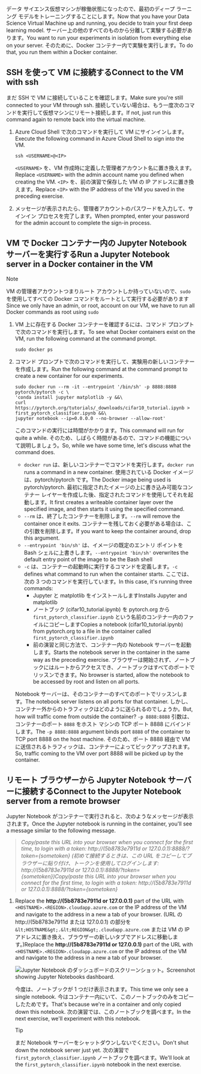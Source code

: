 <span data-ttu-id="bb8b0-101">データ サイエンス仮想マシンが稼働状態になったので、最初のディープ ラーニング モデルをトレーニングすることにします。</span><span class="sxs-lookup"><span data-stu-id="bb8b0-101">Now that you have your Data Science Virtual Machine up and running, you decide to train your first deep learning model.</span></span> <span data-ttu-id="bb8b0-102">サーバー上の他のすべてのものから分離して実験する必要があります。</span><span class="sxs-lookup"><span data-stu-id="bb8b0-102">You want to run your experiments in isolation from everything else on your server.</span></span> <span data-ttu-id="bb8b0-103">そのために、Docker コンテナー内で実験を実行します。</span><span class="sxs-lookup"><span data-stu-id="bb8b0-103">To do that, you run them within a Docker container.</span></span>

## <a name="connect-to-the-vm-with-ssh"></a><span data-ttu-id="bb8b0-104">SSH を使って VM に接続する</span><span class="sxs-lookup"><span data-stu-id="bb8b0-104">Connect to the VM with ssh</span></span>

<span data-ttu-id="bb8b0-105">まだ SSH で VM に接続していることを確認します。</span><span class="sxs-lookup"><span data-stu-id="bb8b0-105">Make sure you're still connected to your VM through ssh.</span></span> <span data-ttu-id="bb8b0-106">接続していない場合は、もう一度次のコマンドを実行して仮想マシンにリモート接続します。</span><span class="sxs-lookup"><span data-stu-id="bb8b0-106">If not, just run this command again to remote back into the virtual machine.</span></span>

1. <span data-ttu-id="bb8b0-107">Azure Cloud Shell で次のコマンドを実行して VM にサインインします。</span><span class="sxs-lookup"><span data-stu-id="bb8b0-107">Execute the following command in Azure Cloud Shell to sign into the VM.</span></span>

    ```azurecli 
    ssh <USERNAME>@<IP>
    ``` 
    
    <span data-ttu-id="bb8b0-108">`<USERNAME>` を、VM 作成時に定義した管理者アカウント名に置き換えます。</span><span class="sxs-lookup"><span data-stu-id="bb8b0-108">Replace  `<USERNAME>` with the admin account name you defined when creating the VM.</span></span> <span data-ttu-id="bb8b0-109">`<IP>` を、前の演習で保存した VM の IP アドレスに置き換えます。</span><span class="sxs-lookup"><span data-stu-id="bb8b0-109">Replace `<IP>` with the IP address of the VM you saved in the preceding exercise.</span></span>  

1. <span data-ttu-id="bb8b0-110">メッセージが表示されたら、管理者アカウントのパスワードを入力して、サインイン プロセスを完了します。</span><span class="sxs-lookup"><span data-stu-id="bb8b0-110">When prompted, enter your password for the admin account to complete the sign-in process.</span></span>

## <a name="run-a-jupyter-notebook-server-in-a-docker-container-in-the-vm"></a><span data-ttu-id="bb8b0-111">VM で Docker コンテナー内の Jupyter Notebook サーバーを実行する</span><span class="sxs-lookup"><span data-stu-id="bb8b0-111">Run a Jupyter Notebook server in a Docker container in the VM</span></span>

> [!NOTE]
> <span data-ttu-id="bb8b0-112">VM の管理者アカウントつまりルート アカウントしか持っていないので、`sudo` を使用してすべての Docker コマンドをルートとして実行する必要があります</span><span class="sxs-lookup"><span data-stu-id="bb8b0-112">Since we only have an admin, or root, account on our VM, we have to run all Docker commands as root using `sudo`</span></span>

1. <span data-ttu-id="bb8b0-113">VM 上に存在する Docker コンテナーを確認するには、コマンド プロンプトで次のコマンドを実行します。</span><span class="sxs-lookup"><span data-stu-id="bb8b0-113">To see what Docker containers exist on the VM, run the following command at the command prompt.</span></span>

    ```azurecli 
    sudo docker ps
    ```

1. <span data-ttu-id="bb8b0-114">コマンド プロンプトで次のコマンドを実行して、実験用の新しいコンテナーを作成します。</span><span class="sxs-lookup"><span data-stu-id="bb8b0-114">Run the following command at the command prompt to create a new container for our experiments.</span></span>

    ```azurecli 
    sudo docker run --rm -it --entrypoint '/bin/sh' -p 8888:8888 pytorch/pytorch -c \
    'conda install jupyter matplotlib -y &&\
    curl https://pytorch.org/tutorials/_downloads/cifar10_tutorial.ipynb > first_pytorch_classifier.ipynb &&\
    jupyter notebook --ip=0.0.0.0 --no-browser --allow-root'
    ``` 

    <span data-ttu-id="bb8b0-115">このコマンドの実行には時間がかかります。</span><span class="sxs-lookup"><span data-stu-id="bb8b0-115">This command will run for quite a while.</span></span> <span data-ttu-id="bb8b0-116">そのため、しばらく時間があるので、コマンドの機能について説明しましょう。</span><span class="sxs-lookup"><span data-stu-id="bb8b0-116">So, while we have some time, let's discuss what the command does.</span></span> 
    - <span data-ttu-id="bb8b0-117">`docker run` は、新しいコンテナーでコマンドを実行します。</span><span class="sxs-lookup"><span data-stu-id="bb8b0-117">`docker run` runs a command in a new container.</span></span> <span data-ttu-id="bb8b0-118">使用されている Docker イメージは、pytorch/pytorch です。</span><span class="sxs-lookup"><span data-stu-id="bb8b0-118">The Docker image being used is pytorch/pytorch.</span></span> <span data-ttu-id="bb8b0-119">最初に指定されたイメージの上に書き込み可能なコンテナー レイヤーを作成した後、指定されたコマンドを使用してそれを起動します。</span><span class="sxs-lookup"><span data-stu-id="bb8b0-119">It first creates a writeable container layer over the specified image, and then starts it using the specified command.</span></span>
    - <span data-ttu-id="bb8b0-120">`--rm` は、終了したコンテナーを削除します。</span><span class="sxs-lookup"><span data-stu-id="bb8b0-120">`--rm` will remove the container once it exits.</span></span> <span data-ttu-id="bb8b0-121">コンテナーを残しておく必要がある場合は、この引数を削除します。</span><span class="sxs-lookup"><span data-stu-id="bb8b0-121">If you want to keep the container around, drop this argument.</span></span> 
    - <span data-ttu-id="bb8b0-122">`--entrypoint 'bin/sh'` は、イメージの既定のエントリ ポイントを Bash シェルに上書きします。</span><span class="sxs-lookup"><span data-stu-id="bb8b0-122">`--entrypoint 'bin/sh'` overwrites the default entry point of the image to be the Bash shell</span></span>
    - <span data-ttu-id="bb8b0-123">`-c` は、コンテナーの起動時に実行するコマンドを定義します。</span><span class="sxs-lookup"><span data-stu-id="bb8b0-123">`-c` defines what command to run when the container starts.</span></span> <span data-ttu-id="bb8b0-124">ここでは、次の 3 つのコマンドを実行しています。</span><span class="sxs-lookup"><span data-stu-id="bb8b0-124">In this case, it's running three commands:</span></span>
        - <span data-ttu-id="bb8b0-125">Jupyter と matplotlib をインストールします</span><span class="sxs-lookup"><span data-stu-id="bb8b0-125">Installs Jupyter and matplotlib</span></span>
        - <span data-ttu-id="bb8b0-126">ノートブック (cifar10_tutorial.ipynb) を pytorch.org から `first_pytorch_classifier.ipynb` という名前のコンテナー内のファイルにコピーします</span><span class="sxs-lookup"><span data-stu-id="bb8b0-126">Copies a notebook (cifar10_tutorial.ipynb) from pytorch.org to a file in the container called `first_pytorch_classifier.ipynb`</span></span>
        - <span data-ttu-id="bb8b0-127">前の演習と同じ方法で、コンテナー内の Notebook サーバーを起動します。</span><span class="sxs-lookup"><span data-stu-id="bb8b0-127">Starts the notebook server in the container in the same way as the preceding exercise.</span></span>  <span data-ttu-id="bb8b0-128">ブラウザーは開始されず、ノートブックにはルートからアクセスでき、ノートブックはすべてのポートでリッスンできます。</span><span class="sxs-lookup"><span data-stu-id="bb8b0-128">No browser is started, allow the notebook to be accessed by root and listen on all ports.</span></span> 
    
    <span data-ttu-id="bb8b0-129">Notebook サーバーは、そのコンテナーのすべてのポートでリッスンします。</span><span class="sxs-lookup"><span data-stu-id="bb8b0-129">The notebook server listens on all ports for that container.</span></span> <span data-ttu-id="bb8b0-130">しかし、コンテナー外からのトラフィックはどのように送られるのでしょうか。</span><span class="sxs-lookup"><span data-stu-id="bb8b0-130">But, how will traffic come from outside the container?</span></span> <span data-ttu-id="bb8b0-131">`-p 8888:8888` 引数は、コンテナーのポート `8888` をホスト マシンの TCP ポート 8888 にバインドします。</span><span class="sxs-lookup"><span data-stu-id="bb8b0-131">The `-p 8888:8888` argument binds port `8888` of the container to TCP port 8888 on the host machine.</span></span> <span data-ttu-id="bb8b0-132">そのため、ポート 8888 経由で VM に送信されるトラフィックは、コンテナーによってピックアップされます。</span><span class="sxs-lookup"><span data-stu-id="bb8b0-132">So, traffic coming to the VM over port 8888 will be picked up by the container.</span></span> 

## <a name="connect-to-the-jupyter-notebook-server-from-a-remote-browser"></a><span data-ttu-id="bb8b0-133">リモート ブラウザーから Jupyter Notebook サーバーに接続する</span><span class="sxs-lookup"><span data-stu-id="bb8b0-133">Connect to the Jupyter Notebook server from a remote browser</span></span> 

<span data-ttu-id="bb8b0-134">Jupyter Notebook がコンテナーで実行されると、次のようなメッセージが表示されます。</span><span class="sxs-lookup"><span data-stu-id="bb8b0-134">Once the Jupyter notebook is running in the container, you'll  see a message similar to the following message.</span></span> 

> <span data-ttu-id="bb8b0-135">*Copy/paste this URL into your browser when you connect for the first time, to login with a token: http://(5b8783e7911d or 127.0.0.1):8888/?token={sometoken} (初めて接続するときは、この URL をコピーしてブラウザーに貼り付け、トークンを使用してログインします: http://(5b8783e7911d or 127.0.0.1):8888/?token={sometoken})*</span><span class="sxs-lookup"><span data-stu-id="bb8b0-135">*Copy/paste this URL into your browser when you connect for the first time, to login with a token: http://(5b8783e7911d or 127.0.0.1):8888/?token={sometoken}*</span></span>

1. <span data-ttu-id="bb8b0-136">Replace the **http://(5b8783e7911d or 127.0.0.1)** part of the URL with `<HOSTNAME>.<REGION>.cloudapp.azure.com` or the IP address of the VM and navigate to the address  in a new a tab of your browser. (URL の http://(5b8783e7911d または 127.0.0.1) の部分を `&lt;HOSTNAME&gt;.&lt;REGION&gt;.cloudapp.azure.com` または VM の IP アドレスに置き換え、ブラウザーの新しいタブでアドレスに移動します。)</span><span class="sxs-lookup"><span data-stu-id="bb8b0-136">Replace the **http://(5b8783e7911d or 127.0.0.1)** part of the URL with `<HOSTNAME>.<REGION>.cloudapp.azure.com` or the IP address of the VM and navigate to the address  in a new a tab of your browser.</span></span>

    ![<span data-ttu-id="bb8b0-137">Jupyter Notebook のダッシュボードのスクリーンショット。</span><span class="sxs-lookup"><span data-stu-id="bb8b0-137">Screenshot showing Jupyter Notebooks dashboard.</span></span> ](../media/notebook-in-docker.png)
    
    <span data-ttu-id="bb8b0-138">今度は、ノートブックが 1 つだけ表示されます。</span><span class="sxs-lookup"><span data-stu-id="bb8b0-138">This time we only see a single notebook.</span></span> <span data-ttu-id="bb8b0-139">今はコンテナー内にいて、このノートブックのみをコピーしたためです。</span><span class="sxs-lookup"><span data-stu-id="bb8b0-139">That's because we're in a container and only copied down this notebook.</span></span> <span data-ttu-id="bb8b0-140">次の演習では、このノートブックを調べます。</span><span class="sxs-lookup"><span data-stu-id="bb8b0-140">In the next exercise, we'll experiment with this notebook.</span></span> 
    
    > [!TIP]
    > <span data-ttu-id="bb8b0-141">まだ Notebook サーバーをシャットダウンしないでください。</span><span class="sxs-lookup"><span data-stu-id="bb8b0-141">Don't shut down the notebook server just yet.</span></span> <span data-ttu-id="bb8b0-142">次の演習で `first_pytorch_classifier.ipynb` ノートブックを調べます。</span><span class="sxs-lookup"><span data-stu-id="bb8b0-142">We'll look at the `first_pytorch_classifier.ipynb` notebook in the next exercise.</span></span>